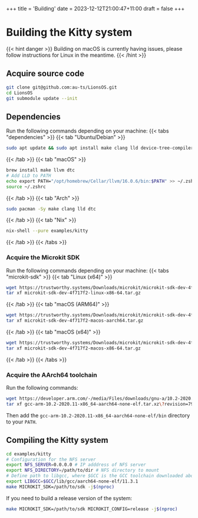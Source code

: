 +++
title = 'Building'
date = 2023-12-12T21:00:47+11:00
draft = false
+++

# Building the Kitty system

{{< hint danger >}}
Building on macOS is currently having issues, please follow instructions for Linux in the meantime.
{{< /hint >}}

## Acquire source code

```sh
git clone git@github.com:au-ts/LionsOS.git
cd LionsOS
git submodule update --init
```

## Dependencies

Run the following commands depending on your machine:
{{< tabs "dependencies" >}}
{{< tab "Ubuntu/Debian" >}}
```sh
sudo apt update && sudo apt install make clang lld device-tree-compiler unzip git
```
{{< /tab >}}
{{< tab "macOS" >}}
```sh
brew install make llvm dtc
# Add LLD to PATH
echo export PATH="/opt/homebrew/Cellar/llvm/16.0.6/bin:$PATH" >> ~/.zshrc
source ~/.zshrc
```
{{< /tab >}}
{{< tab "Arch" >}}
```sh
sudo pacman -Sy make clang lld dtc
```
{{< /tab >}}
{{< tab "Nix" >}}
```sh
nix-shell --pure examples/kitty
```
{{< /tab >}}
{{< /tabs >}}

### Acquire the Microkit SDK

Run the following commands depending on your machine:
{{< tabs "microkit-sdk" >}}
{{< tab "Linux (x64)" >}}
```sh
wget https://trustworthy.systems/Downloads/microkit/microkit-sdk-dev-4f717f2-linux-x86-64.tar.gz
tar xf microkit-sdk-dev-4f717f2-linux-x86-64.tar.gz
```
{{< /tab >}}
{{< tab "macOS (ARM64)" >}}
```sh
wget https://trustworthy.systems/Downloads/microkit/microkit-sdk-dev-4f717f2-macos-aarch64.tar.gz
tar xf microkit-sdk-dev-4f717f2-macos-aarch64.tar.gz
```
{{< /tab >}}
{{< tab "macOS (x64)" >}}
```sh
wget https://trustworthy.systems/Downloads/microkit/microkit-sdk-dev-4f717f2-macos-x86-64.tar.gz
tar xf microkit-sdk-dev-4f717f2-macos-x86-64.tar.gz
```
{{< /tab >}}
{{< /tabs >}}

### Acquire the AArch64 toolchain

Run the following commands:
```sh
wget https://developer.arm.com/-/media/Files/downloads/gnu-a/10.2-2020.11/binrel/gcc-arm-10.2-2020.11-x86_64-aarch64-none-elf.tar.xz?revision=79f65c42-1a1b-43f2-acb7-a795c8427085&hash=61BBFB526E785D234C5D8718D9BA8E61
tar xf gcc-arm-10.2-2020.11-x86_64-aarch64-none-elf.tar.xz\?revision=79f65c42-1a1b-43f2-acb7-a795c8427085\&hash=61BBFB526E785D234C5D8718D9BA8E61
```

Then add the `gcc-arm-10.2-2020.11-x86_64-aarch64-none-elf/bin` directory to your `PATH`.

## Compiling the Kitty system

```sh
cd examples/kitty
# Configuration for the NFS server
export NFS_SERVER=0.0.0.0 # IP adddress of NFS server
export NFS_DIRECTORY=/path/to/dir # NFS directory to mount
# Define path to libgcc, where $GCC is the GCC toolchain downloaded above
export LIBGCC=$GCC/lib/gcc/aarch64-none-elf/11.3.1
make MICROKIT_SDK=/path/to/sdk -j$(nproc)
```

If you need to build a release version of the system:
```sh
make MICROKIT_SDK=/path/to/sdk MICROKIT_CONFIG=release -j$(nproc)
```
